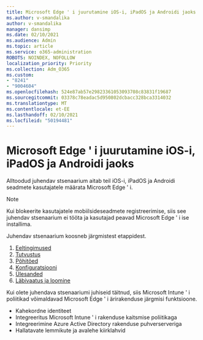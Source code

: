 ```yaml
---
title: Microsoft Edge ' i juurutamine iOS-i, iPadOS ja Androidi jaoks
ms.author: v-smandalika
author: v-smandalika
manager: dansimp
ms.date: 02/10/2021
ms.audience: Admin
ms.topic: article
ms.service: o365-administration
ROBOTS: NOINDEX, NOFOLLOW
localization_priority: Priority
ms.collection: Adm_O365
ms.custom:
- "8241"
- "9004604"
ms.openlocfilehash: 524e87ab57e29823361053093708c83831f19687
ms.sourcegitcommit: 03378c78eadac5d950802dcbacc328bca3314032
ms.translationtype: MT
ms.contentlocale: et-EE
ms.lasthandoff: 02/10/2021
ms.locfileid: "50194481"
---
```

# <a name="deploy-microsoft-edge-to-ios-ipados-and-android"></a>Microsoft Edge ' i juurutamine iOS-i, iPadOS ja Androidi jaoks

Alltoodud juhendav stsenaarium aitab teil iOS-i, iPadOS ja Androidi seadmete kasutajatele määrata Microsoft Edge ' i.

> [!NOTE]
> Kui blokeerite kasutajatele mobiilsideseadmete registreerimise, siis see juhendav stsenaarium ei tööta ja kasutajad peavad Microsoft Edge ' i ise installima.

Juhendav stsenaarium koosneb järgmistest etappidest.

1. [Eeltingimused](https://docs.microsoft.com/mem/intune/fundamentals/guided-scenarios-edge#prerequisites)
2. [Tutvustus](https://docs.microsoft.com/mem/intune/fundamentals/guided-scenarios-edge#step-1---introduction)
3. [Põhitõed](https://docs.microsoft.com/mem/intune/fundamentals/guided-scenarios-edge#step-2---basics)
4. [Konfiguratsiooni](https://docs.microsoft.com/mem/intune/fundamentals/guided-scenarios-edge#step-3---configuration)
5. [Ülesanded](https://docs.microsoft.com/mem/intune/fundamentals/guided-scenarios-edge#step-4---assignments)
6. [Läbivaatus ja loomine](https://docs.microsoft.com/mem/intune/fundamentals/guided-scenarios-edge#step-5---review--create)

Kui olete juhendava stsenaariumi juhiseid täitnud, siis Microsoft Intune ' i poliitikad võimaldavad Microsoft Edge ' i ärirakenduse järgmisi funktsioone.

- Kahekordne identiteet
- Integreeritus Microsoft Intune ' i rakenduse kaitsmise poliitikaga
- Integreerimine Azure Active Directory rakenduse puhverserveriga
- Hallatavate lemmikute ja avalehe kiirklahvid
